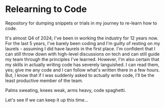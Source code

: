 # Relearning to Code
Repository for dumping snippets or trials in my journey to re-learn how to code.

It's almost Q4 of 2024; I've been in working the industry for 12 years now. For the last 5 years, I've barely been coding and I'm guilty of resting on my laurels - assuming I did have laurels in the first place. I'm confident that I can still throw down with high-level discussions on tech and can still guide my team through the principles I've learned. However, I'm also certain that my skills in actually writing code has severely languished. I can read them, yes; give me any code and I can follow what's written there in a few hours. But, I know that if I was suddenly asked to actually write code, I'll be the least productive member of the team. 

Palms sweating, knees weak, arms heavy, code spaghetti.

Let's see if we can keep it up this time...
